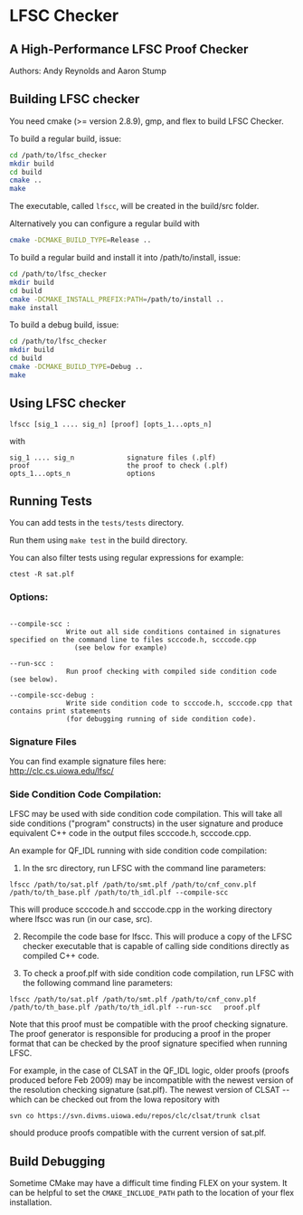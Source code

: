 # LFSC Checker
## A High-Performance LFSC Proof Checker

Authors: Andy Reynolds and Aaron Stump

## Building LFSC checker

You need cmake (>= version 2.8.9), gmp, and flex to build LFSC Checker.

To build a regular build, issue:

```bash
cd /path/to/lfsc_checker
mkdir build
cd build
cmake ..
make
```

The executable, called `lfscc`, will be created in the build/src folder.

Alternatively you can configure a regular build with

```bash
cmake -DCMAKE_BUILD_TYPE=Release ..
```


To build a regular build and install it into /path/to/install, issue:

```bash
cd /path/to/lfsc_checker
mkdir build
cd build
cmake -DCMAKE_INSTALL_PREFIX:PATH=/path/to/install ..
make install
```

To build a debug build, issue:

```bash
cd /path/to/lfsc_checker
mkdir build
cd build
cmake -DCMAKE_BUILD_TYPE=Debug ..
make
```

## Using LFSC checker

```
lfscc [sig_1 .... sig_n] [proof] [opts_1...opts_n]
```

with

```
sig_1 .... sig_n             signature files (.plf)
proof                        the proof to check (.plf)
opts_1...opts_n              options
```

## Running Tests

You can add tests in the `tests/tests` directory.

Run them using `make test` in the build directory.

You can also filter tests using regular expressions for example:

```
ctest -R sat.plf
```

### Options:

```

--compile-scc :
              Write out all side conditions contained in signatures specified on the command line to files scccode.h, scccode.cpp
                (see below for example)

--run-scc :
              Run proof checking with compiled side condition code (see below).

--compile-scc-debug :
              Write side condition code to scccode.h, scccode.cpp that contains print statements
              (for debugging running of side condition code).
```

### Signature Files

You can find example signature files here:  
http://clc.cs.uiowa.edu/lfsc/

### Side Condition Code Compilation:

LFSC may be used with side condition code compilation.  This will take
all side conditions ("program" constructs) in the user signature and
produce equivalent C++ code in the output files scccode.h,
scccode.cpp.

An example for QF_IDL running with side condition code compilation:

1. In the src directory, run LFSC with the command line parameters:
```
lfscc /path/to/sat.plf /path/to/smt.plf /path/to/cnf_conv.plf /path/to/th_base.plf /path/to/th_idl.plf --compile-scc
```
This will produce scccode.h and scccode.cpp in the working directory
where lfscc was run (in our case, src).

2. Recompile the code base for lfscc.  This will produce a copy of the
LFSC checker executable that is capable of calling side conditions directly as
compiled C++ code.

3. To check a proof.plf with side condition code compilation, run
LFSC with the following command line parameters:

```
lfscc /path/to/sat.plf /path/to/smt.plf /path/to/cnf_conv.plf /path/to/th_base.plf /path/to/th_idl.plf --run-scc   proof.plf
```

Note that this proof must be compatible with the proof checking
signature.  The proof generator is responsible for producing a proof
in the proper format that can be checked by the proof signature
specified when running LFSC.

For example, in the case of CLSAT in the QF_IDL logic, older proofs
(proofs produced before Feb 2009) may be incompatible with the newest
version of the resolution checking signature (sat.plf).  The newest
version of CLSAT -- which can be checked out from the Iowa repository
with

```
svn co https://svn.divms.uiowa.edu/repos/clc/clsat/trunk clsat
```

should produce proofs compatible with the current version of sat.plf.

## Build Debugging

Sometime CMake may have a difficult time finding FLEX on your system. It can
be helpful to set the `CMAKE_INCLUDE_PATH` path to the location of your flex
installation.
